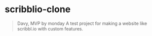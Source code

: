 # scribblio-clone
> Davy, MVP by monday
A test project for making a website like scribbl.io with custom features.
